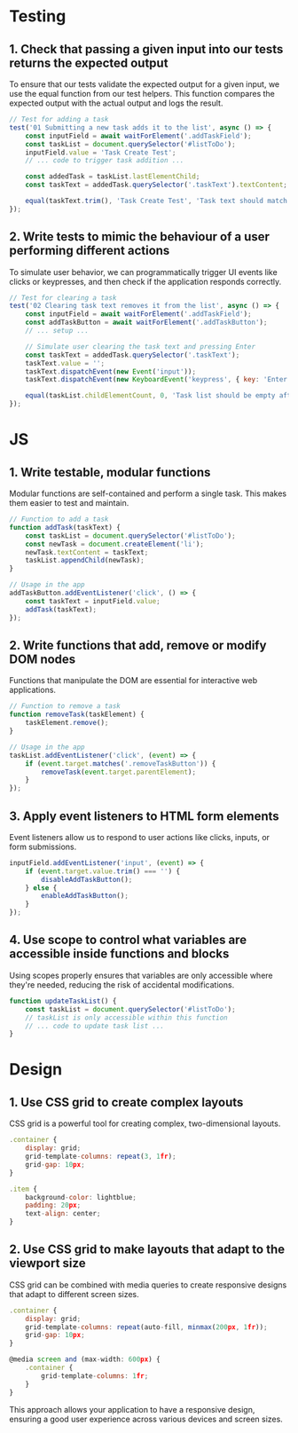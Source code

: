 # Testing
## 1. Check that passing a given input into our tests returns the expected output
To ensure that our tests validate the expected output for a given input, we use the equal function from our test helpers. This function compares the expected output with the actual output and logs the result.
```javaScript
// Test for adding a task
test('01 Submitting a new task adds it to the list', async () => {
    const inputField = await waitForElement('.addTaskField');
    const taskList = document.querySelector('#listToDo');
    inputField.value = 'Task Create Test';
    // ... code to trigger task addition ...

    const addedTask = taskList.lastElementChild;
    const taskText = addedTask.querySelector('.taskText').textContent;

    equal(taskText.trim(), 'Task Create Test', 'Task text should match input');
});
```

## 2. Write tests to mimic the behaviour of a user performing different actions
To simulate user behavior, we can programmatically trigger UI events like clicks or keypresses, and then check if the application responds correctly.
```javaScript
// Test for clearing a task
test('02 Clearing task text removes it from the list', async () => {
    const inputField = await waitForElement('.addTaskField');
    const addTaskButton = await waitForElement('.addTaskButton');
    // ... setup ...

    // Simulate user clearing the task text and pressing Enter
    const taskText = addedTask.querySelector('.taskText');
    taskText.value = '';
    taskText.dispatchEvent(new Event('input'));
    taskText.dispatchEvent(new KeyboardEvent('keypress', { key: 'Enter' }));

    equal(taskList.childElementCount, 0, 'Task list should be empty after clearing');
});
```
# JS
## 1. Write testable, modular functions
Modular functions are self-contained and perform a single task. This makes them easier to test and maintain.
```javaScript
// Function to add a task
function addTask(taskText) {
    const taskList = document.querySelector('#listToDo');
    const newTask = document.createElement('li');
    newTask.textContent = taskText;
    taskList.appendChild(newTask);
}

// Usage in the app
addTaskButton.addEventListener('click', () => {
    const taskText = inputField.value;
    addTask(taskText);
});
```
## 2. Write functions that add, remove or modify DOM nodes
Functions that manipulate the DOM are essential for interactive web applications.
```javaScript
// Function to remove a task
function removeTask(taskElement) {
    taskElement.remove();
}

// Usage in the app
taskList.addEventListener('click', (event) => {
    if (event.target.matches('.removeTaskButton')) {
        removeTask(event.target.parentElement);
    }
});
```
## 3. Apply event listeners to HTML form elements
Event listeners allow us to respond to user actions like clicks, inputs, or form submissions.
```javaScript
inputField.addEventListener('input', (event) => {
    if (event.target.value.trim() === '') {
        disableAddTaskButton();
    } else {
        enableAddTaskButton();
    }
});
```
## 4. Use scope to control what variables are accessible inside functions and blocks
Using scopes properly ensures that variables are only accessible where they're needed, reducing the risk of accidental modifications.
```javaScript
function updateTaskList() {
    const taskList = document.querySelector('#listToDo');
    // taskList is only accessible within this function
    // ... code to update task list ...
}
```
# Design 
## 1. Use CSS grid to create complex layouts
CSS grid is a powerful tool for creating complex, two-dimensional layouts.
```javaScript
.container {
    display: grid;
    grid-template-columns: repeat(3, 1fr);
    grid-gap: 10px;
}

.item {
    background-color: lightblue;
    padding: 20px;
    text-align: center;
}
```
## 2. Use CSS grid to make layouts that adapt to the viewport size
CSS grid can be combined with media queries to create responsive designs that adapt to different screen sizes.
```javaScript
.container {
    display: grid;
    grid-template-columns: repeat(auto-fill, minmax(200px, 1fr));
    grid-gap: 10px;
}

@media screen and (max-width: 600px) {
    .container {
        grid-template-columns: 1fr;
    }
}
```
This approach allows your application to have a responsive design, ensuring a good user experience across various devices and screen sizes.
